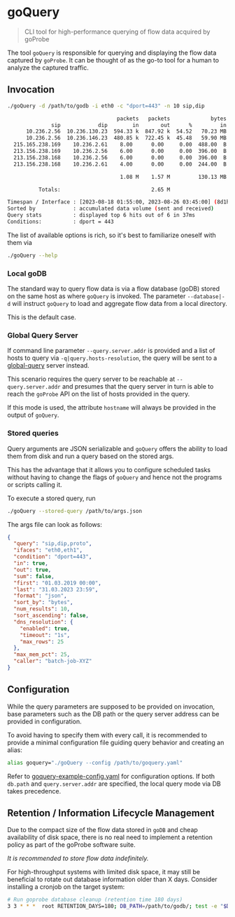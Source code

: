 # goQuery

> CLI tool for high-performance querying of flow data acquired by goProbe

The tool `goQuery` is responsible for querying and displaying the flow data captured by `goProbe`. It can be thought of as the go-to tool for a human to analyze the captured traffic.

## Invocation

```sh
./goQuery -d /path/to/godb -i eth0 -c "dport=443" -n 10 sip,dip

                                   packets   packets             bytes      bytes
              sip            dip        in       out      %         in        out      %
      10.236.2.56  10.236.130.23  594.33 k  847.92 k  54.52   70.23 MB  793.10 MB  52.79
      10.236.2.56  10.236.146.23  480.85 k  722.45 k  45.48   59.90 MB  712.25 MB  47.21
  215.165.238.169    10.236.2.61    8.00      0.00     0.00  488.00  B    0.00  B   0.00
  213.156.238.169    10.236.2.56    6.00      0.00     0.00  396.00  B    0.00  B   0.00
  213.156.238.168    10.236.2.56    6.00      0.00     0.00  396.00  B    0.00  B   0.00
  213.156.238.168    10.236.2.61    4.00      0.00     0.00  244.00  B    0.00  B   0.00

                                    1.08 M    1.57 M         130.13 MB    1.47 GB

          Totals:                             2.65 M                      1.60 GB

Timespan / Interface : [2023-08-18 01:55:00, 2023-08-26 03:45:00] (8d1h50m0s) / eth0
Sorted by            : accumulated data volume (sent and received)
Query stats          : displayed top 6 hits out of 6 in 37ms
Conditions:          : dport = 443

```

The list of available options is rich, so it's best to familiarize oneself with them via

```sh
./goQuery --help
```

### Local goDB

The standard way to query flow data is via a flow database (goDB) stored on the same host as where `goQuery` is invoked. The parameter `--database|-d` will instruct `goQuery` to load and aggregate flow data from a local directory.

This is the default case.

### Global Query Server

If command line parameter `--query.server.addr` is provided and a list of hosts to query via `-q|query.hosts-resolution`, the query will be sent to a [global-query](../global-query/) server instead.

This scenario requires the query server to be reachable at `--query.server.addr` and presumes that the query server in turn is able to reach the `goProbe` API on the list of hosts provided in the query.

If this mode is used, the attribute `hostname` will always be provided in the output of `goQuery`.

### Stored queries

Query arguments are JSON serializable and `goQuery` offers the ability to load them from disk and run a query based on the stored args.

This has the advantage that it allows you to configure scheduled tasks without having to change the flags of `goQuery` and hence not the programs or scripts calling it.

To execute a stored query, run

```sh
./goQuery --stored-query /path/to/args.json
```

The args file can look as follows:

```json
{
  "query": "sip,dip,proto",
  "ifaces": "eth0,eth1",
  "condition": "dport=443",
  "in": true,
  "out": true,
  "sum": false,
  "first": "01.03.2019 00:00",
  "last": "31.03.2023 23:59",
  "format": "json",
  "sort_by": "bytes",
  "num_results": 10,
  "sort_ascending": false,
  "dns_resolution": {
    "enabled": true,
    "timeout": "1s",
    "max_rows": 25
  },
  "max_mem_pct": 25,
  "caller": "batch-job-XYZ"
}
```

## Configuration

While the query parameters are supposed to be provided on invocation, base parameters such as the DB path or the query server address can be provided in configuration.

To avoid having to specify them with every call, it is recommended to provide a minimal configuration
file guiding query behavior and creating an alias:

```sh
alias goquery="./goQuery --config /path/to/goquery.yaml"
```

Refer to [goquery-example-config.yaml](../../examples/config/goquery-example-config.yaml) for configuration options. If both `db.path` and `query.server.addr` are specified, the local query mode via DB takes precedence.

## Retention / Information Lifecycle Management

Due to the compact size of the flow data stored in `goDB` and cheap availability of disk space, there is no real need to implement a retention policy as part of the goProbe software suite.

*It is recommended to store flow data indefinitely.*

For high-throughput systems with limited disk space, it may still be beneficial to rotate out database information older than X days. Consider installing a cronjob on the target system:

```sh
# Run goprobe database cleanup (retention time 180 days)
3 3 * * *  root RETENTION_DAYS=180; DB_PATH=/path/to/godb/; test -e "$DB_PATH" && find "${DB_PATH}" -links 2 -type d -mtime +"${RETENTION_DAYS}" -exec rm -rf {} \;
```
